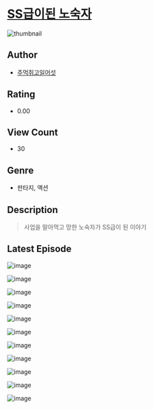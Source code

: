 # [SS급이된 노숙자](https://comic.naver.com/bestChallenge/list?titleId=811215)
![thumbnail](https://image-comic.pstatic.net/user_contents_data/challenge_comic/2023/05/25/133140/upload_3834587720965372210_480x623.jpeg)

## Author
- [주먹쥐고일어섯](https://comic.naver.com/artistTitle?id=133140)

## Rating
- 0.00

## View Count
- 30

## Genre
- 판타지, 액션

## Description
> 사업을 말아먹고 망한 노숙자가 SS급이 된 이야기


## Latest Episode
![image](https://image-comic.pstatic.net/user_contents_data/challenge_comic/2023/05/25/133140/upload_4051044357470630200.jpeg)

![image](https://image-comic.pstatic.net/user_contents_data/challenge_comic/2023/05/25/133140/upload_7365184424544395573.jpeg)

![image](https://image-comic.pstatic.net/user_contents_data/challenge_comic/2023/05/25/133140/upload_3919029299921969766.jpeg)

![image](https://image-comic.pstatic.net/user_contents_data/challenge_comic/2023/05/25/133140/upload_4050479225670678065.jpeg)

![image](https://image-comic.pstatic.net/user_contents_data/challenge_comic/2023/05/25/133140/upload_4062862831780062822.jpeg)

![image](https://image-comic.pstatic.net/user_contents_data/challenge_comic/2023/05/25/133140/upload_3487255480901973047.jpeg)

![image](https://image-comic.pstatic.net/user_contents_data/challenge_comic/2023/05/25/133140/upload_7147547277595455799.jpeg)

![image](https://image-comic.pstatic.net/user_contents_data/challenge_comic/2023/05/25/133140/upload_3618751397999554609.jpeg)

![image](https://image-comic.pstatic.net/user_contents_data/challenge_comic/2023/05/25/133140/upload_3486412164056506931.jpeg)

![image](https://image-comic.pstatic.net/user_contents_data/challenge_comic/2023/05/25/133140/upload_3905572162328082278.jpeg)

![image](https://image-comic.pstatic.net/user_contents_data/challenge_comic/2023/05/25/133140/upload_7378356556651443812.jpeg)
